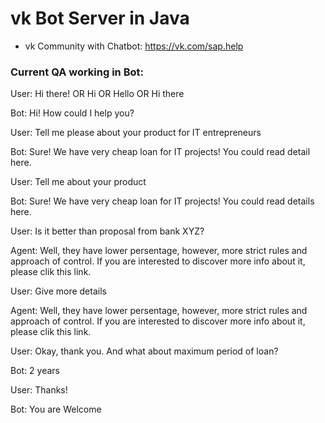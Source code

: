 # vk Bot Server in Java

- vk Community with Chatbot: https://vk.com/sap.help

### Current QA  working in Bot:

User: Hi there! OR Hi OR Hello OR Hi there

Bot: Hi! How could I help you?


User: Tell me please about your product for IT entrepreneurs

Bot: Sure! We have very cheap loan for IT projects! You could read detail here.


User: Tell me about your product

Bot: Sure! We have very cheap loan for IT projects! You could read details here.


User: Is it better than proposal from bank XYZ?

Agent: Well, they have lower persentage, however, more strict rules and approach of  control. If you are interested to discover more info about it, please clik this link.


User: Give more details

Agent: Well, they have lower persentage, however, more strict rules and approach of  control. If you are interested to discover more info about it, please clik this link.


User: Okay, thank you. And what about maximum period of loan?

Bot: 2 years


User: Thanks!

Bot: You are Welcome
